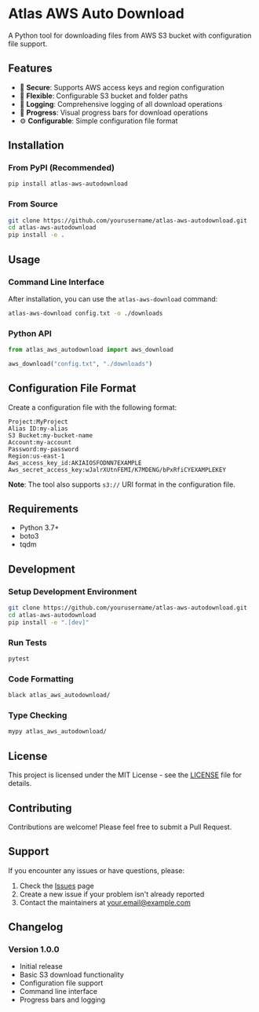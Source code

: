 # Atlas AWS Auto Download

A Python tool for downloading files from AWS S3 bucket with configuration file support.

## Features

- 🔐 **Secure**: Supports AWS access keys and region configuration
- 📁 **Flexible**: Configurable S3 bucket and folder paths
- 📝 **Logging**: Comprehensive logging of all download operations
- 🚀 **Progress**: Visual progress bars for download operations
- ⚙️ **Configurable**: Simple configuration file format

## Installation

### From PyPI (Recommended)

```bash
pip install atlas-aws-autodownload
```

### From Source

```bash
git clone https://github.com/yourusername/atlas-aws-autodownload.git
cd atlas-aws-autodownload
pip install -e .
```

## Usage

### Command Line Interface

After installation, you can use the `atlas-aws-download` command:

```bash
atlas-aws-download config.txt -o ./downloads
```

### Python API

```python
from atlas_aws_autodownload import aws_download

aws_download("config.txt", "./downloads")
```

## Configuration File Format

Create a configuration file with the following format:

```text
Project:MyProject
Alias ID:my-alias
S3 Bucket:my-bucket-name
Account:my-account
Password:my-password
Region:us-east-1
Aws_access_key_id:AKIAIOSFODNN7EXAMPLE
Aws_secret_access_key:wJalrXUtnFEMI/K7MDENG/bPxRfiCYEXAMPLEKEY
```

**Note**: The tool also supports `s3://` URI format in the configuration file.

## Requirements

- Python 3.7+
- boto3
- tqdm

## Development

### Setup Development Environment

```bash
git clone https://github.com/yourusername/atlas-aws-autodownload.git
cd atlas-aws-autodownload
pip install -e ".[dev]"
```

### Run Tests

```bash
pytest
```

### Code Formatting

```bash
black atlas_aws_autodownload/
```

### Type Checking

```bash
mypy atlas_aws_autodownload/
```

## License

This project is licensed under the MIT License - see the [LICENSE](LICENSE) file for details.

## Contributing

Contributions are welcome! Please feel free to submit a Pull Request.

## Support

If you encounter any issues or have questions, please:

1. Check the [Issues](https://github.com/yourusername/atlas-aws-autodownload/issues) page
2. Create a new issue if your problem isn't already reported
3. Contact the maintainers at your.email@example.com

## Changelog

### Version 1.0.0
- Initial release
- Basic S3 download functionality
- Configuration file support
- Command line interface
- Progress bars and logging
